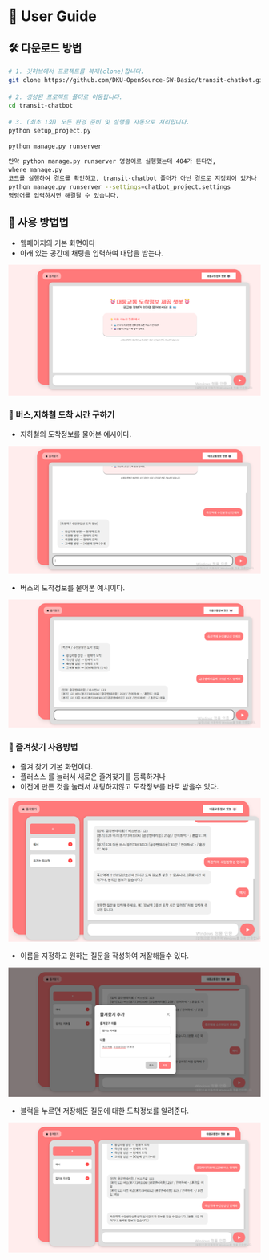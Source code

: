 # 🚀 User Guide

## 🛠️ 다운로드 방법


``` bash
# 1. 깃허브에서 프로젝트를 복제(clone)합니다.
git clone https://github.com/DKU-OpenSource-SW-Basic/transit-chatbot.git

# 2. 생성된 프로젝트 폴더로 이동합니다.
cd transit-chatbot

# 3. (최초 1회) 모든 환경 준비 및 실행을 자동으로 처리합니다.
python setup_project.py
```
``` terminal
python manage.py runserver
```
``` bash
만약 python manage.py runserver 명령어로 실행했는데 404가 뜬다면,
where manage.py
코드를 실행하여 경로를 확인하고, transit-chatbot 폴더가 아닌 경로로 지정되어 있거나 비어있다면
python manage.py runserver --settings=chatbot_project.settings
명령어를 입력하시면 해결될 수 있습니다.
```

## 📖 사용 방법법
- 웹페이지의 기본 화면이다
- 아래 있는 공간에 채팅을 입력하여 대답을 받는다.

![웹 페이지 메뉴](images/main_screen.png)

### 🧩 버스,지하철 도착 시간 구하기

- 지하철의 도착정보를 물어본 예시이다.

![지하철 도착시간 질문](images/getSubwayInfo.png)
- 버스의 도착정보를 물어본 예시이다.

![버스 도착시간 질문](images/getBusInfo.png)

### 🧩 즐겨찾기 사용방법
- 즐겨 찾기 기본 화면이다.
-  플러스스 를 눌러서 새로운 즐겨찾기를 등록하거나
- 이전에 만든 것을 눌러서 채팅하지않고 도착정보를 바로 받을수 있다.

![즐겨찾기 메뉴](images/favorite_menu.png)
- 이름을 지정하고 원하는 질문을 작성하여 저잘해둘수 있다.

![즐겨찾기 등록방법](images/favorite_register.png)
- 블럭을 누르면 저장해둔 질문에 대한 도착정보를 알려준다.

![즐겨찾기 사용 방법](images/favorite_use.png)